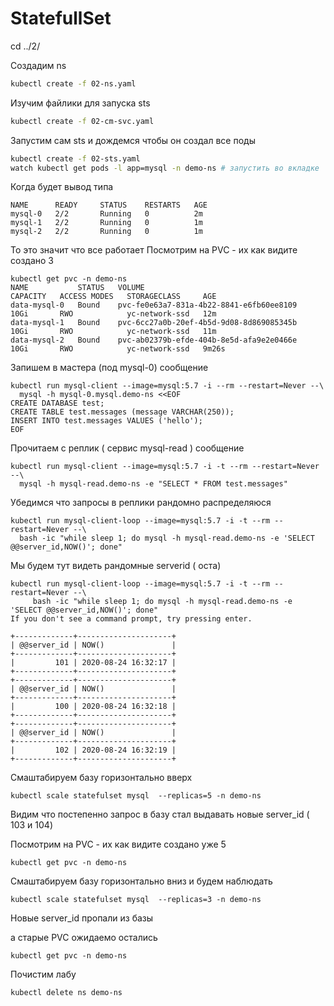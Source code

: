 # StatefullSet


cd ../2/

Создадим ns

```sh
kubectl create -f 02-ns.yaml
```

Изучим файлики для запуска sts

```sh
kubectl create -f 02-cm-svc.yaml
```

Запустим сам sts и дождемся чтобы он создал все поды
```sh
kubectl create -f 02-sts.yaml
watch kubectl get pods -l app=mysql -n demo-ns # запустить во вкладке
```

Когда будет вывод типа

```
NAME      READY     STATUS    RESTARTS   AGE
mysql-0   2/2       Running   0          2m
mysql-1   2/2       Running   0          1m
mysql-2   2/2       Running   0          1m
```
То это значит что все работает
Посмотрим на PVC - их как видите создано 3


```
kubectl get pvc -n demo-ns
NAME           STATUS   VOLUME                                     CAPACITY   ACCESS MODES   STORAGECLASS     AGE
data-mysql-0   Bound    pvc-fe0e63a7-831a-4b22-8841-e6fb60ee8109   10Gi       RWO            yc-network-ssd   12m
data-mysql-1   Bound    pvc-6cc27a0b-20ef-4b5d-9d08-8d869085345b   10Gi       RWO            yc-network-ssd   11m
data-mysql-2   Bound    pvc-ab02379b-efde-404b-8e5d-afa9e2e0466e   10Gi       RWO            yc-network-ssd   9m26s

```

Запишем в мастера (под mysql-0) сообщение

```
kubectl run mysql-client --image=mysql:5.7 -i --rm --restart=Never --\
  mysql -h mysql-0.mysql.demo-ns <<EOF
CREATE DATABASE test;
CREATE TABLE test.messages (message VARCHAR(250));
INSERT INTO test.messages VALUES ('hello');
EOF
```

Прочитаем  с реплик ( сервис mysql-read ) сообщение
```
kubectl run mysql-client --image=mysql:5.7 -i -t --rm --restart=Never --\
  mysql -h mysql-read.demo-ns -e "SELECT * FROM test.messages"
```

Убедимся что запросы в реплики рандомно распределяюся

```
kubectl run mysql-client-loop --image=mysql:5.7 -i -t --rm --restart=Never --\
  bash -ic "while sleep 1; do mysql -h mysql-read.demo-ns -e 'SELECT @@server_id,NOW()'; done"
```

Мы будем тут видеть рандомные serverid ( оста)


```
kubectl run mysql-client-loop --image=mysql:5.7 -i -t --rm --restart=Never --\
     bash -ic "while sleep 1; do mysql -h mysql-read.demo-ns -e 'SELECT @@server_id,NOW()'; done"
If you don't see a command prompt, try pressing enter.
```
```
+-------------+---------------------+
| @@server_id | NOW()               |
+-------------+---------------------+
|         101 | 2020-08-24 16:32:17 |
+-------------+---------------------+
+-------------+---------------------+
| @@server_id | NOW()               |
+-------------+---------------------+
|         100 | 2020-08-24 16:32:18 |
+-------------+---------------------+
+-------------+---------------------+
| @@server_id | NOW()               |
+-------------+---------------------+
|         102 | 2020-08-24 16:32:19 |
+-------------+---------------------+
```
Смаштабируем базу горизонтально вверх

```
kubectl scale statefulset mysql  --replicas=5 -n demo-ns
```

Видим что постепенно запрос в базу стал выдавать новые server_id ( 103 и 104)

Посмотрим на PVC - их как видите создано уже 5


```
kubectl get pvc -n demo-ns
```

Смаштабируем базу горизонтально вниз и будем наблюдать

```
kubectl scale statefulset mysql  --replicas=3 -n demo-ns
```
Новые server_id пропали из базы

а старые PVC ожидаемо остались

```
kubectl get pvc -n demo-ns
```

Почистим лабу

```
kubectl delete ns demo-ns
```
